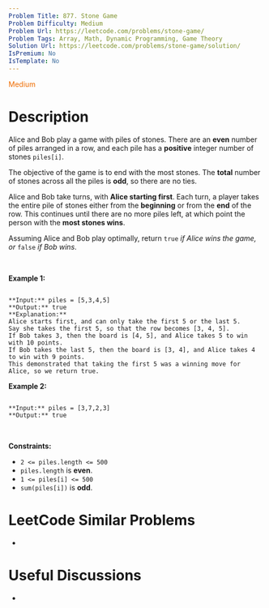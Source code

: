 ```yaml
---
Problem Title: 877. Stone Game
Problem Difficulty: Medium
Problem Url: https://leetcode.com/problems/stone-game/
Problem Tags: Array, Math, Dynamic Programming, Game Theory
Solution Url: https://leetcode.com/problems/stone-game/solution/
IsPremium: No
IsTemplate: No
---
```


<span style="color: rgb(239, 108, 0);">Medium</span>

# Description

Alice and Bob play a game with piles of stones. There are an **even** number of piles arranged in a row, and each pile has a **positive** integer number of stones `piles[i]`.


The objective of the game is to end with the most stones. The **total** number of stones across all the piles is **odd**, so there are no ties.


Alice and Bob take turns, with **Alice starting first**. Each turn, a player takes the entire pile of stones either from the **beginning** or from the **end** of the row. This continues until there are no more piles left, at which point the person with the **most stones wins**.


Assuming Alice and Bob play optimally, return `true` *if Alice wins the game, or* `false` *if Bob wins*.


 


**Example 1:**



```

**Input:** piles = [5,3,4,5]
**Output:** true
**Explanation:** 
Alice starts first, and can only take the first 5 or the last 5.
Say she takes the first 5, so that the row becomes [3, 4, 5].
If Bob takes 3, then the board is [4, 5], and Alice takes 5 to win with 10 points.
If Bob takes the last 5, then the board is [3, 4], and Alice takes 4 to win with 9 points.
This demonstrated that taking the first 5 was a winning move for Alice, so we return true.

```

**Example 2:**



```

**Input:** piles = [3,7,2,3]
**Output:** true

```

 


**Constraints:**


* `2 <= piles.length <= 500`
* `piles.length` is **even**.
* `1 <= piles[i] <= 500`
* `sum(piles[i])` is **odd**.




# LeetCode Similar Problems

- []()

# Useful Discussions

- []()
